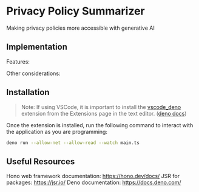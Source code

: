 # Privacy Policy Summarizer
Making privacy policies more accessible with generative AI

## Implementation

Features:

Other considerations:

## Installation

> Note: If using VSCode, it is important to install the [vscode_deno](https://marketplace.visualstudio.com/items?itemName=denoland.vscode-deno) extension from the Extensions page in the text editor. ([deno docs](https://docs.deno.com/runtime/reference/vscode/))

Once the extension is installed, run the following command to interact with the application as you are programming:

  ```bash
  deno run --allow-net --allow-read --watch main.ts
  ```

## Useful Resources

Hono web framework documentation: https://hono.dev/docs/
JSR for packages: https://jsr.io/
Deno documentation: https://docs.deno.com/
